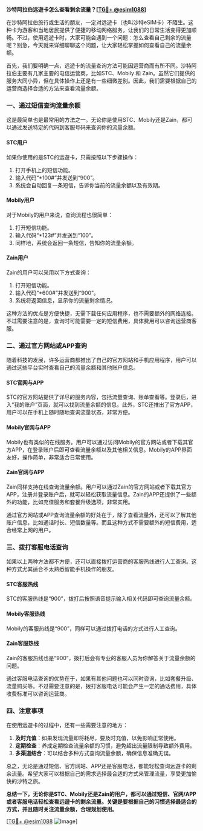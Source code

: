 **沙特阿拉伯远遊卡怎么查看剩余流量？[[TG💪+ @esim1088](https://t.me/s/esim1088)]**

在沙特阿拉伯旅行或生活的朋友，一定对远遊卡（也叫沙特eSIM卡）不陌生。这种卡为游客和当地居民提供了便捷的移动网络服务，让我们的日常生活变得更加顺畅。不过，使用远遊卡时，大家可能会遇到一个问题：怎么查看自己剩余的流量呢？别急，今天就来详细聊聊这个问题，让大家轻松掌握如何查看自己的流量余额。

首先，我们要明确一点，远遊卡的流量查询方法可能因运营商而有所不同。沙特阿拉伯主要有几家主要的电信运营商，比如STC、Mobily 和 Zain。虽然它们提供的服务大同小异，但在具体操作上还是有一些细微差别。因此，我们需要根据自己的运营商选择合适的方法来查看流量余额。

### **一、通过短信查询流量余额**

这是最简单也是最常用的方法之一。无论你是使用STC、Mobily还是Zain，都可以通过发送特定的代码到客服号码来查询你的流量余额。

#### **STC用户**
如果你使用的是STC的远遊卡，只需按照以下步骤操作：
1. 打开手机上的短信功能。
2. 输入代码“*100#”并发送到“900”。
3. 系统会自动回复一条短信，告诉你当前的流量余额以及有效期。

#### **Mobily用户**
对于Mobily的用户来说，查询流程也很简单：
1. 打开短信功能。
2. 输入代码“*123#”并发送到“100”。
3. 同样地，系统会返回一条短信，告知你的流量余额。

#### **Zain用户**
Zain的用户可以采用以下方式查询：
1. 打开短信功能。
2. 输入代码“*600#”并发送到“900”。
3. 系统将返回信息，显示你的流量剩余情况。

这种方法的优点是方便快捷，无需下载任何应用程序，也不需要额外的网络连接。不过需要注意的是，查询时可能需要一定的短信费用，具体费用可以咨询运营商客服。

### **二、通过官方网站或APP查询**

随着科技的发展，许多运营商都推出了自己的官方网站和手机应用程序，用户可以通过这些平台实时查看自己的流量余额和其他账户信息。

#### **STC官网与APP**
STC的官方网站提供了详尽的服务内容，包括流量查询、账单查看等。登录后，进入“我的账户”页面，就可以找到流量余额的信息。此外，STC还推出了官方APP，用户可以在手机上随时随地查询流量状态，非常方便。

#### **Mobily官网与APP**
Mobily也有类似的在线服务。用户可以通过访问Mobily的官方网站或者下载其官方APP，在登录账户后即可查看流量余额以及其他相关信息。Mobily的APP界面友好，操作简单，非常适合日常使用。

#### **Zain官网与APP**
Zain同样支持在线查询流量余额。用户可以通过Zain的官方网站或者下载其官方APP，注册并登录账户后，就可以轻松获取流量信息。Zain的APP还提供了一些额外的功能，比如充值服务和套餐升级选项，非常实用。

通过官方网站或APP查询流量余额的好处在于，除了查看流量外，还可以了解其他账户信息，比如通话时长、短信数量等。而且这种方式不需要额外的短信费用，适合经常上网的用户。

### **三、拨打客服电话查询**

如果以上两种方法都不方便，还可以直接拨打运营商的客服热线进行人工查询。这种方式尤其适合不太熟悉智能手机操作的朋友。

#### **STC客服热线**
STC的客服热线是“900”，拨打后按照语音提示输入相关代码即可查询流量余额。

#### **Mobily客服热线**
Mobily的客服热线是“900”，同样可以通过拨打电话的方式进行人工查询。

#### **Zain客服热线**
Zain的客服热线也是“900”，拨打后会有专业的客服人员为你解答关于流量余额的问题。

通过客服电话查询的优势在于，如果有其他问题也可以同时咨询，比如套餐升级、流量购买等。不过需要注意的是，拨打客服电话可能会产生一定的通话费用，具体收费标准可以咨询运营商。

### **四、注意事项**

在使用远遊卡的过程中，还有一些需要注意的地方：

1. **及时充值**：如果发现流量即将耗尽，要及时充值，以免影响正常使用。
2. **定期检查**：养成定期检查流量余额的习惯，避免超出流量限制导致额外费用。
3. **多渠道结合**：可以结合多种方式查询流量余额，确保信息准确无误。

总之，无论是通过短信、官方网站、APP还是客服电话，都能轻松查询远遊卡的剩余流量。希望大家可以根据自己的需求选择最合适的方式来管理流量，享受更加愉快的沙特之旅。

**总结一下，无论你是STC、Mobily还是Zain的用户，都可以通过短信、官网/APP或者客服电话轻松查看远遊卡的剩余流量。关键是要根据自己的习惯选择最适合的方式，并且随时关注流量余额，合理规划使用。**

[[TG💪+ @esim1088](https://t.me/s/esim1088) ![Image](https://i.postimg.cc/4NQfJmqS/Snipaste-2025-05-13-00-14-12.png)]
